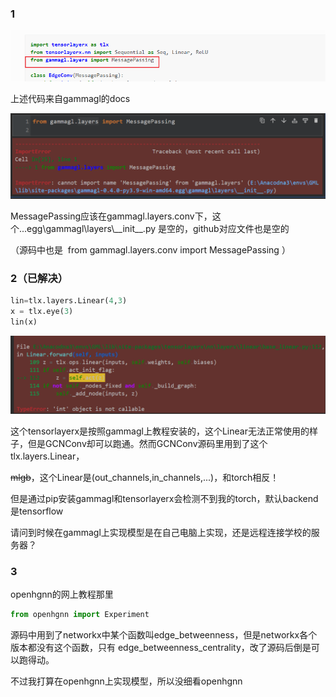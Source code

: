 ### 1

<img src="markdown.assets/问题.assets/2024-05-07-23-34-05-image.png" title="" alt="" width="776">

上述代码来自gammagl的docs

<img src="markdown.assets/问题.assets/2024-05-07-23-39-29-image.png" title="" alt="" width="784">

MessagePassing应该在gammagl.layers.conv下，这个...egg\gammagl\layers\\_\_init\_\_.py 是空的，github对应文件也是空的

（源码中也是  from gammagl.layers.conv import MessagePassing ）

### 2（已解决）

```python
lin=tlx.layers.Linear(4,3)
x = tlx.eye(3)
lin(x)
```

<img src="markdown.assets/问题.assets/2024-05-07-23-36-22-image.png" title="" alt="" width="936">

这个tensorlayerx是按照gammagl上教程安装的，这个Linear无法正常使用的样子，但是GCNConv却可以跑通。然而GCNConv源码里用到了这个tlx.layers.Linear，

~~mlgb~~，这个Linear是(out_channels,in_channels,...)，和torch相反！

但是通过pip安装gammagl和tensorlayerx会检测不到我的torch，默认backend是tensorflow

请问到时候在gammagl上实现模型是在自己电脑上实现，还是远程连接学校的服务器？

### 3

openhgnn的网上教程那里

```python
from openhgnn import Experiment
```

源码中用到了networkx中某个函数叫edge_betweenness，但是networkx各个版本都没有这个函数，只有 edge_betweenness_centrality，改了源码后倒是可以跑得动。

不过我打算在openhgnn上实现模型，所以没细看openhgnn

